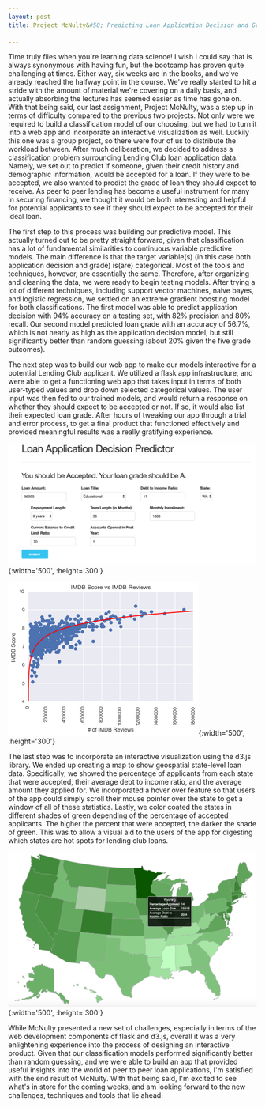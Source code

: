 ```yaml
---
layout: post
title: Project McNulty&#58; Predicting Loan Application Decision and Grade

---
```


Time truly flies when you're learning data science! I wish I could say that is always synonymous with having fun, but the bootcamp has proven quite challenging at times. Either way, six weeks are in the books, and we've already reached the halfway point in the course. We've really started to hit a stride with the amount of material we're covering on a daily basis, and actually absorbing the lectures has seemed easier as time has gone on. With that being said, our last assignment, Project McNulty, was a step up in terms of difficulty compared to the previous two projects. Not only were we required to build a classification model of our choosing, but we had to turn it into a web app and incorporate an interactive visualization as well. Luckily this one was a group project, so there were four of us to distribute the workload between. After much deliberation, we decided to address a classification problem surrounding Lending Club loan application data. Namely, we set out to predict if someone, given their credit history and demographic information, would be accepted for a loan. If they were to be accepted, we also wanted to predict the grade of loan they should expect to receive. As peer to peer lending has become a useful instrument for many in securing financing, we thought it would be both interesting and helpful for potential applicants to see if they should expect to be accepted for their ideal loan.

The first step to this process was building our predictive model. This actually turned out to be pretty straight forward, given that classification has a lot of fundamental similarities to continuous variable predictive models. The main difference is that the target variable(s) (in this case both application decision and grade) is(are) categorical. Most of the tools and techniques, however, are essentially the same. Therefore, after organizing and cleaning the data, we were ready to begin testing models. After trying a lot of different techniques, including support vector machines, naive bayes, and logistic regression, we settled on an extreme gradient boosting model for both classifications. The first model was able to predict application decision with 94% accuracy on a testing set, with 82% precision and 80% recall. Our second model predicted loan grade with an accuracy of 56.7%, which is not nearly as high as the application decision model, but still significantly better than random guessing (about 20% given the five grade outcomes).

The next step was to build our web app to make our models interactive for a potential Lending Club applicant. We utilized a flask app infrastructure, and were able to get a functioning web app that takes input in terms of both user-typed values and drop down selected categorical values. The user input was then fed to our trained models, and would return a response on whether they should expect to be accepted or not. If so, it would also list their expected loan grade. After hours of tweaking our app through a trial and error process, to get a final product that functioned effectively and provided meaningful results was a really gratifying experience.

![Loan App - Accepted](/images/accepted_loan.png){:width='500', :height='300'}

![Loan App - Rejected](/images/imdb_reviews_log.png){:width='500', :height='300'}

The last step was to incorporate an interactive visualization using the d3.js library. We ended up creating a map to show geospatial state-level loan data. Specifically, we showed the percentage of applicants from each state that were accepted, their average debt to income ratio, and the average amount they applied for. We incorporated a hover over feature so that users of the app could simply scroll their mouse pointer over the state to get a window of all of these statistics. Lastly, we color coated the states in different shades of green depending of the percentage of accepted applicants. The higher the percent that were accepted, the darker the shade of green. This was to allow a visual aid to the users of the app for digesting which states are hot spots for lending club loans.

![U.S. d3.js Loan Statistics Map](/images/d3_us_map.png){:width='500', :height='300'}

While McNulty presented a new set of challenges, especially in terms of the web development components of flask and d3.js, overall it was a very enlightening experience into the process of designing an interactive product. Given that our classification models performed significantly better than random guessing, and we were able to build an app that provided useful insights into the world of peer to peer loan applications, I'm satisfied with the end result of McNulty. With that being said, I'm excited to see what's in store for the coming weeks, and am looking forward to the new challenges, techniques and tools that lie ahead.
